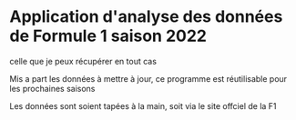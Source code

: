 # Application d'analyse des données de Formule 1 saison 2022
celle que je peux récupérer en tout cas

Mis a part les données à mettre à jour, ce programme est réutilisable pour les prochaines saisons

Les données sont soient tapées à la main, soit via le site offciel de la F1